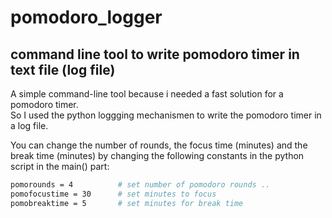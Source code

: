 # pomodoro_logger

## command line tool to write pomodoro timer in text file (log file)
A simple command-line tool because i needed a fast solution for a pomodoro timer. <br>
So I used the python loggging mechanismen to write the pomodoro timer in a log file.<br>

You can change the number of rounds, the focus time (minutes) and the break time (minutes) by changing the following constants in the python script in the main() part:

```sh
pomorounds = 4          # set number of pomodoro rounds ..
pomofocustime = 30      # set minutes to focus
pomobreaktime = 5       # set minutes for break time
```



